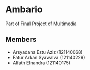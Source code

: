 # Ambario
Part of Final Project of Multimedia

## Members
- Arsyadana Estu Aziz (121140068)
- Fatur Arkan Syawalva (121140229) 
- Alfath Elnandra (121140175)
